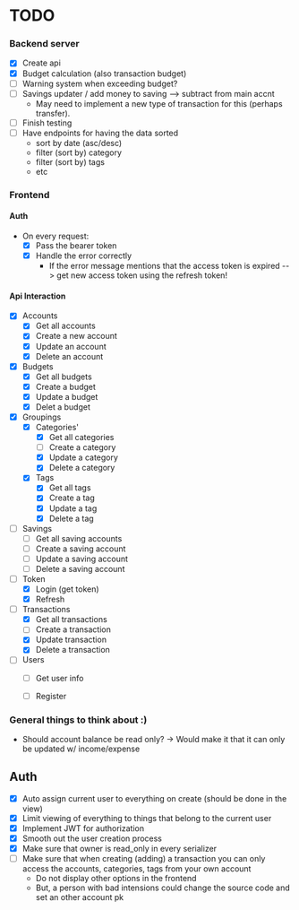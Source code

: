 # TODO

### Backend server
- [x] Create api
- [x] Budget calculation (also transaction budget)
- [ ] Warning system when exceeding budget?
- [ ] Savings updater / add money to saving --> subtract from main accnt
    - May need to implement a new type of transaction for this (perhaps transfer).
- [ ] Finish testing
- [ ] Have endpoints for having the data sorted
  - sort by date (asc/desc)
  - filter (sort by) category
  - filter (sort by) tags
  - etc


### Frontend

#### Auth
- On every request:
  - [x] Pass the bearer token
  - [x] Handle the error correctly
    - If the error message mentions that the access token is expired --> get new access token using the refresh token!

#### Api Interaction
- [x] Accounts
  - [x] Get all accounts
  - [x] Create a new account
  - [x] Update an account
  - [x] Delete an account
- [x] Budgets
  - [x] Get all budgets
  - [x] Create a budget
  - [x] Update a budget
  - [x] Delet a budget
- [x] Groupings
  - [x] Categories'
    - [x] Get all categories
    - [ ] Create a category
    - [x] Update a category
    - [x] Delete a category
  - [x] Tags
    - [x] Get all tags
    - [x] Create a tag
    - [x] Update a tag
    - [x] Delete a tag
- [ ] Savings
  - [ ] Get all saving accounts
  - [ ] Create a saving account
  - [ ] Update a saving account
  - [ ] Delete a saving account
- [ ] Token
  - [x] Login (get token)
  - [x] Refresh 
- [ ] Transactions
  - [x] Get all transactions
  - [ ] Create a transaction
  - [x] Update transaction
  - [x] Delete a transaction
- [ ] Users
  - [ ] Get user info
  - [ ] Register 



### General things to think about :)
 - Should account balance be read only?
    -> Would make it that it can only be updated w/ income/expense
    
   
## Auth
- [x] Auto assign current user to everything on create (should be done in the view)
- [x] Limit viewing of everything to things that belong to the current user
- [x] Implement JWT for authorization
- [x] Smooth out the user creation process
- [x] Make sure that owner is read_only in every serializer
- [ ] Make sure that when creating (adding) a transaction you can only access the accounts, categories, tags from your own account
  - Do not display other options in the frontend
  - But, a person with bad intensions could change the source code and set an other account pk
